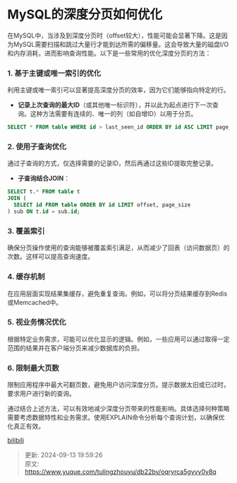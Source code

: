 # MySQL的深度分页如何优化

<font style="color:rgba(0, 0, 0, 0.82);">在MySQL中，当涉及到深度分页时（offset较大），性能可能会显著下降。这是因为MySQL需要扫描和跳过大量行才能到达所需的偏移量。这会导致大量的磁盘I/O和内存消耗，进而影响查询性能。以下是一些常用的优化深度分页的方法：</font>

### <font style="color:rgba(0, 0, 0, 0.82);">1. 基于主键或唯一索引的优化</font>
<font style="color:rgba(0, 0, 0, 0.82);">利用主键或唯一索引可以显著提高深度分页的效率，因为它们能够指向特定的行。</font>

+ **<font style="color:rgba(0, 0, 0, 0.82);">记录上次查询的最大ID</font>**<font style="color:rgba(0, 0, 0, 0.82);">（或其他唯一标识符），并以此为起点进行下一次查询。这种方法需要有连续的、唯一的列（如自增ID）以用于分页。</font>

```sql
SELECT * FROM table WHERE id > last_seen_id ORDER BY id ASC LIMIT page_size;
```

### <font style="color:rgba(0, 0, 0, 0.82);">2. 使用子查询优化</font>
<font style="color:rgba(0, 0, 0, 0.82);">通过子查询的方式，仅选择需要的记录ID，然后再通过这些ID提取完整记录。</font>

+ **<font style="color:rgba(0, 0, 0, 0.82);">子查询结合JOIN</font>**<font style="color:rgba(0, 0, 0, 0.82);">：</font>

```sql
SELECT t.* FROM table t  
JOIN (  
  SELECT id FROM table ORDER BY id LIMIT offset, page_size  
) sub ON t.id = sub.id;
```

### <font style="color:rgba(0, 0, 0, 0.82);">3. 覆盖索引</font>
<font style="color:rgba(0, 0, 0, 0.82);">确保分页操作使用的查询能够被覆盖索引满足，从而减少了回表（访问数据页）的次数。这样可以提高查询速度。</font>

### <font style="color:rgba(0, 0, 0, 0.82);">4. 缓存机制</font>
<font style="color:rgba(0, 0, 0, 0.82);">在应用层面实现结果集缓存，避免重复查询。例如，可以将分页结果缓存到Redis或Memcached中。</font>

### <font style="color:rgba(0, 0, 0, 0.82);">5. 视业务情况优化</font>
<font style="color:rgba(0, 0, 0, 0.82);">根据特定业务需求，可能可以优化显示的逻辑。例如，一些应用可以通过取得一定范围的结果并在客户端分页来减少数据库的负担。</font>

### <font style="color:rgba(0, 0, 0, 0.82);">6. 限制最大页数</font>
<font style="color:rgba(0, 0, 0, 0.82);">限制应用程序中最大可翻页数，避免用户访问深度分页。提示数据太旧或已过时，要求用户进行新的查询。</font>

<font style="color:rgba(0, 0, 0, 0.82);">通过结合上述方法，可以有效地减少深度分页带来的性能影响。具体选择何种策略需要考虑数据特性和业务需求。使用EXPLAIN命令分析每个查询计划，以确保优化真正有效。</font>

<font style="color:rgba(0, 0, 0, 0.82);"></font>

[bilibili](https://player.bilibili.com/player.html?bvid=BV1kFpue5Ehj&p=9&page=9&autoplay=0)



> 更新: 2024-09-13 19:59:26  
> 原文: <https://www.yuque.com/tulingzhouyu/db22bv/oqryrca5gyvy0y8q>